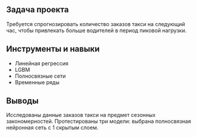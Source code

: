 ## Задача проекта
Требуется спрогнозировать количество заказов такси на следующий час, чтобы привлекать больше водителей в период пиковой нагрузки.

## Инструменты и навыки
- Линейная регрессия
- LGBM
- Полносвязные сети
- Временные ряды

## Выводы
Исследованы данные заказов такси на предмет сезонных закономерностей. Протестированы три модели: выбрана полносвязная нейронная сеть с 1 скрытым слоем.
